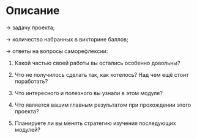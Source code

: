 # Описание
→ задачу проекта;

→ количество набранных в викторине баллов;

→ ответы на вопросы саморефлексии:

1. Какой частью своей работы вы остались особенно довольны?

2. Что не получилось сделать так, как хотелось? Над чем ещё стоит поработать?

3. Что интересного и полезного вы узнали в этом модуле?

4. Что является вашим главным результатом при прохождении этого проекта?

5. Планируете ли вы менять стратегию изучения последующих модулей?
